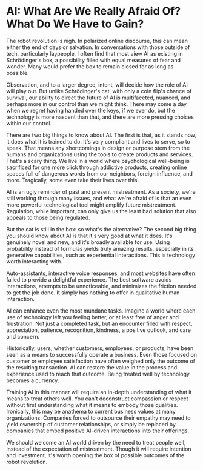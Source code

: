 AI: What Are We Really Afraid Of? What Do We Have to Gain?
===

The robot revolution is nigh. In polarized online discourse, this can mean either the end of days or salvation. In conversations with those outside of tech, particularly laypeople, I often find that most view AI as existing in Schrödinger's box, a possibility filled with equal measures of fear and wonder. Many would prefer the box to remain closed for as long as possible.

Observation, and to a larger degree, intent, will decide how the role of AI will play out. But unlike Schrödinger's cat, with only a coin flip's chance of survival, our ability to direct the future of AI is multifaceted, nuanced, and perhaps more in our control than we might think. There may come a day when we regret having handed over the keys, if we ever do, but the technology is more nascent than that, and there are more pressing choices within our control.

There are two big things to know about AI. The first is that, as it stands now, it does what it is trained to do. It's very compliant and lives to serve, so to speak. That means any shortcomings in design or purpose stem from the humans and organizations using the tools to create products and services. That's a scary thing. We live in a world where psychological well-being is sacrificed for one more click through addictive products, creating online spaces full of dangerous words from our neighbors, foreign influence, and more. Tragically, some even take their lives over this.

AI is an ugly reminder of past and present mistreatment. As a society, we're still working through many issues, and what we're afraid of is that an even more powerful technological tool might amplify future mistreatment. Regulation, while important, can only give us the least bad solution that also appeals to those being regulated.

But the cat is still in the box: so what's the alternative? The second big thing you should know about AI is that it's very good at what it does. It's genuinely novel and new, and it's broadly available for use. Using probability instead of formulas yields truly amazing results, especially in its generative capabilities, such as experiential interactions. This is technology worth interacting with.

Auto-assistants, interactive voice responses, and most websites have often failed to provide a delightful experience. The best software avoids interactions, attempts to be unnoticeable, and minimizes the friction needed to get the job done. It simply has nothing to offer in qualitative human interaction.

AI can enhance even the most mundane tasks. Imagine a world where each use of technology left you feeling better, or at least free of anger and frustration. Not just a completed task, but an encounter filled with respect, appreciation, patience, recognition, kindness, a positive outlook, and care and concern.

Historically, users, whether customers, employees, or products, have been seen as a means to successfully operate a business. Even those focused on customer or employee satisfaction have often weighed only the outcome of the resulting transaction. AI can restore the value in the process and experience used to reach that outcome. Being treated well by technology becomes a currency.

Training AI in this manner will require an in-depth understanding of what it means to treat others well. You can't deconstruct compassion or respect without first understanding what it means to embody those qualities. Ironically, this may be anathema to current business values at many organizations. Companies forced to outsource their empathy may need to yield ownership of customer relationships, or simply be replaced by companies that embed positive AI-driven interactions into their offerings.

We should welcome an AI world driven by the need to treat people well, instead of the expectation of mistreatment. Though it will require intention and investment, it's worth opening the box of possible outcomes of the robot revolution.

